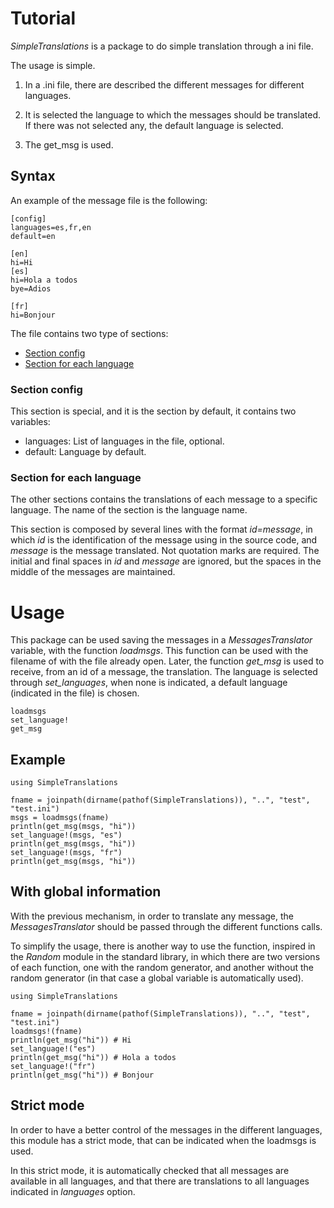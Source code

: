 # Tutorial

*SimpleTranslations* is a package to do simple translation through a ini file.

The usage is simple. 

1. In a .ini file, there are described the different messages for different languages.

2. It is selected the language to which the messages should be translated. If
   there was not selected any, the default language is selected. 
   
3. The get_msg is used.

## Syntax

An example of the message file is the following:

```
[config]
languages=es,fr,en
default=en

[en]
hi=Hi
[es]
hi=Hola a todos
bye=Adios

[fr]
hi=Bonjour
```

The file contains two type of sections:

- [Section config](@ref)
- [Section for each language](@ref)

### Section config

This section is special, and it is the section by default, it contains two
variables:

- languages: List of languages in the file, optional.
- default: Language by default.

### Section for each language

The other sections contains the translations of each message to a specific
language. The name of the section is the language name. 

This section is composed by several lines with the format *id=message*, in which
*id* is the identification of the message using in the source code, and
*message* is the message translated. Not quotation marks are required. The
initial and final spaces in *id* and *message* are ignored, but the spaces in
the middle of the messages are maintained.

# Usage

This package can be used saving the messages in a *MessagesTranslator* variable,
with the function *loadmsgs*. This function can be used with the filename of
with the file already open. Later, the function *get_msg* is used to receive,
from an id of a message, the translation. The language is selected through
*set_languages*, when none is indicated, a default language (indicated in
the file) is chosen.

```@docs
loadmsgs
set_language!
get_msg
```

## Example

```@example
using SimpleTranslations

fname = joinpath(dirname(pathof(SimpleTranslations)), "..", "test", "test.ini")
msgs = loadmsgs(fname)
println(get_msg(msgs, "hi"))
set_language!(msgs, "es")
println(get_msg(msgs, "hi"))
set_language!(msgs, "fr")
println(get_msg(msgs, "hi"))
```

## With global information

With the previous mechanism, in order to translate any message, the
*MessagesTranslator* should be passed through the different functions calls. 

To simplify the usage, there is another way to use the function, inspired in the 
*Random* module in the standard library, in which there are two versions of each
function, one with the random generator, and another without the random
generator (in that case a global variable is automatically used).

```@example
using SimpleTranslations

fname = joinpath(dirname(pathof(SimpleTranslations)), "..", "test", "test.ini")
loadmsgs!(fname)
println(get_msg("hi")) # Hi
set_language!("es")
println(get_msg("hi")) # Hola a todos
set_language!("fr")
println(get_msg("hi")) # Bonjour
```
## Strict mode

In order to have a better control of the messages in the different languages,
this module has a strict mode, that can be indicated when the loadmsgs is used. 

In this strict mode, it is automatically checked that all messages are available
in all languages, and that there are translations to all languages indicated in
*languages* option.
